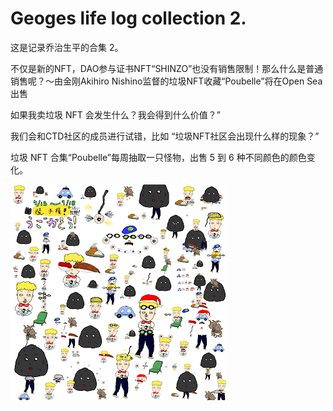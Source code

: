 # Geoges life log collection 2.

这是记录乔治生平的合集 2。

不仅是新的NFT，DAO参与证书NFT“SHINZO”也没有销售限制！那么什么是普通销售呢？〜由金刚Akihiro Nishino监督的垃圾NFT收藏“Poubelle”将在Open Sea出售

如果我卖垃圾 NFT 会发生什么？我会得到什么价值？”


我们会和CTD社区的成员进行试错，比如 “垃圾NFT社区会出现什么样的现象？”

垃圾 NFT 合集“Poubelle”每周抽取一只怪物，出售 5 到 6 种不同颜色的颜色变化。

![nft](1661505270467.jpg)

